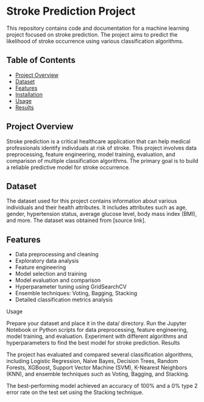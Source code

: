 # Stroke Prediction Project

This repository contains code and documentation for a machine learning project focused on stroke prediction. The project aims to predict the likelihood of stroke occurrence using various classification algorithms.

## Table of Contents

- [Project Overview](#project-overview)
- [Dataset](#dataset)
- [Features](#features)
- [Installation](#installation)
- [Usage](#usage)
- [Results](#results)

## Project Overview

Stroke prediction is a critical healthcare application that can help medical professionals identify individuals at risk of stroke. This project involves data preprocessing, feature engineering, model training, evaluation, and comparison of multiple classification algorithms. The primary goal is to build a reliable predictive model for stroke occurrence.

## Dataset

The dataset used for this project contains information about various individuals and their health attributes. It includes attributes such as age, gender, hypertension status, average glucose level, body mass index (BMI), and more. The dataset was obtained from [source link].

## Features

- Data preprocessing and cleaning
- Exploratory data analysis
- Feature engineering
- Model selection and training
- Model evaluation and comparison
- Hyperparameter tuning using GridSearchCV
- Ensemble techniques: Voting, Bagging, Stacking
- Detailed classification metrics analysis

Usage

Prepare your dataset and place it in the data/ directory.
Run the Jupyter Notebook or Python scripts for data preprocessing, feature engineering, model training, and evaluation.
Experiment with different algorithms and hyperparameters to find the best model for stroke prediction.
Results


The project has evaluated and compared several classification algorithms, including Logistic Regression, Naive Bayes, Decision Trees, Random Forests, XGBoost, Support Vector Machine (SVM), K-Nearest Neighbors (KNN), and ensemble techniques such as Voting, Bagging, and Stacking.

The best-performing model achieved an accuracy of 100% and a 0% type 2 error rate on the test set using the Stacking technique.
